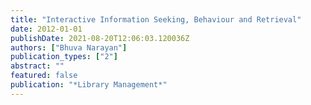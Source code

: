 ```yaml
---
title: "Interactive Information Seeking, Behaviour and Retrieval"
date: 2012-01-01
publishDate: 2021-08-20T12:06:03.120036Z
authors: ["Bhuva Narayan"]
publication_types: ["2"]
abstract: ""
featured: false
publication: "*Library Management*"
---
```


